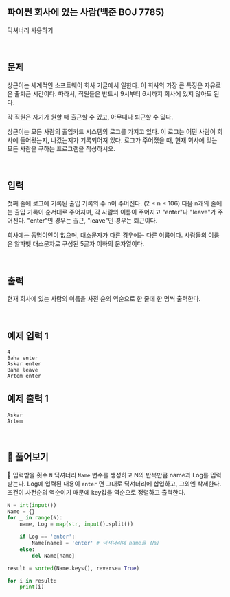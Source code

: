 ## 파이썬 회사에 있는 사람(백준 BOJ 7785)

딕셔너리 사용하기

<br>

## 문제

상근이는 세계적인 소프트웨어 회사 기글에서 일한다. 이 회사의 가장 큰 특징은 자유로운 출퇴근 시간이다. 따라서, 직원들은 반드시 9시부터 6시까지 회사에 있지 않아도 된다.

각 직원은 자기가 원할 때 출근할 수 있고, 아무때나 퇴근할 수 있다.

상근이는 모든 사람의 출입카드 시스템의 로그를 가지고 있다. 이 로그는 어떤 사람이 회사에 들어왔는지, 나갔는지가 기록되어져 있다. 로그가 주어졌을 때, 현재 회사에 있는 모든 사람을 구하는 프로그램을 작성하시오.

<br>

## 입력

첫째 줄에 로그에 기록된 출입 기록의 수 n이 주어진다. (2 ≤ n ≤ 106) 다음 n개의 줄에는 출입 기록이 순서대로 주어지며, 각 사람의 이름이 주어지고 "enter"나 "leave"가 주어진다. "enter"인 경우는 출근, "leave"인 경우는 퇴근이다.

회사에는 동명이인이 없으며, 대소문자가 다른 경우에는 다른 이름이다. 사람들의 이름은 알파벳 대소문자로 구성된 5글자 이하의 문자열이다.

<br>

## 출력

현재 회사에 있는 사람의 이름을 사전 순의 역순으로 한 줄에 한 명씩 출력한다.

<br>

## 예제 입력 1

```
4
Baha enter
Askar enter
Baha leave
Artem enter
```

## 예제 출력 1

```
Askar
Artem
```

<br>

## 📝 풀어보기

📌 입력받을 횟수 `N` 딕셔너리 `Name` 변수를 생성하고 N의 반복만큼 name과 Log를 입력받는다. Log에 입력된 내용이 `enter` 면 그대로 딕셔너리에 삽입하고, 그외엔 삭제한다. 조건이 사전순의 역순이기 때문에 key값을 역순으로 정렬하고 출력한다. 

``` python
N = int(input())
Name = {}
for _ in range(N):
    name, Log = map(str, input().split())

    if Log == 'enter':
        Name[name] = 'enter' # 딕셔너리에 name을 삽입
    else:
        del Name[name]

result = sorted(Name.keys(), reverse= True)

for i in result:
    print(i)
```

